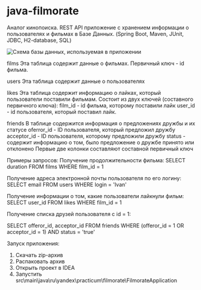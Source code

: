# java-filmorate
Аналог кинопоиска. REST API приложение с хранением информации о пользователях и фильмах в Базе Данных. (Spring Boot, Maven, JUnit, JDBC, H2-database, SQL)

![Схема базы данных, используемая в приложении]([filmorate-sql-scheme.png](https://github.com/KirSkl/java-filmorate/blob/add-sql-diagramm/filmorate-sql-scheme.png))

films
Эта таблица содержит данные о фильмах. Первичный ключ - id фильма.

users
Эта таблица содержит данные о пользователях

likes
Эта таблица содержит информацию о лайках, который пользователи поставили фильмам. Состоит из двух ключей (составного первичного ключа):
film_id - id фильма, которому поставили лайк
user_id - id пользователя, который поставил лайк. 

friends
В таблице содержится информация о предложениях дружбы и их статусе
oferror_id - ID пользователя, который предложил дружбу
acceptor_id - ID пользователя, которому предложили дружбу
status - содержит информацию о том, было предложение о дружбе принято или отклонено
Первые две колонки составляют составной первичный ключ

Примеры запросов:
Получение продолжительности фильма:
SELECT duration FROM films WHERE film_id = 1

Получение адреса электронной почты пользователя по его логину:
SELECT email FROM users WHERE login = 'Ivan'

Получение информации о том, какие пользователи лайкнули фильм:
SELECT user_id FROM likes WHERE film_id = 1

Получение списка друзей пользователя c id = 1:

SELECT offeror_id, acceptor_id FROM friends WHERE (offeror_id = 1 OR acceptor_id = 1) AND status = 'true'

Запуск приложения:
1) Скачать zip-архив
2) Распаковать архив
3) Открыть проект в IDEA
4) Запустить src\main\java\ru\yandex\practicum\filmorate\FilmorateApplication
